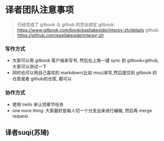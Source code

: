 # 译者团队注意事项
> 已经完成了 gitbook 与 github 的完全绑定
> gitbook: https://www.gitbook.com/book/eastlakeside/interpy-zh/details
> github: https://github.com/eastlakeside/interpy-zh

### 写作方式
- 大家可以用 gitbook 客户端来写书, 然后右上角一键 sync 到 gitbook+github, 大家可以测试一下
- 同时也可以用自己喜欢的 markdown(比如 mou)来写,然后提交到 gitbook 的仓库或者 github的仓库, 都可以

### 协作方式
- 使用 trello 来认领章节任务
- one more thing: 大家最好是每人切一个分支出来进行编辑, 然后再 merge request.


## 译者suqi(苏琦) 

